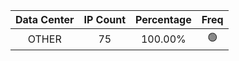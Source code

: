 | Data Center | IP Count | Percentage | Freq |
|:------------:|:--------:|:-----------:|:-----:|
| OTHER | 75 | 100.00% | 🟢 |